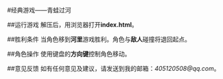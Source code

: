 #经典游戏——青蛙过河

##运行游戏
解压后，用浏览器打开**index.html**。

##胜利条件
当角色移到**河里**游戏胜利。角色与**敌人**碰撞将退回起点。

##角色操作
使用键盘的**方向键**控制角色移动。

##意见反馈
如有任何意见及建议，请发送到我的邮箱：_405120508@qq.com_。

